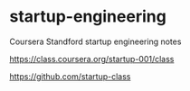 startup-engineering
===================

Coursera Standford startup engineering notes

https://class.coursera.org/startup-001/class

https://github.com/startup-class
